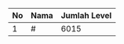 | No | Nama            | Jumlah Level |
|----|-----------------|--------------|
| 1  | #    |    6015        |
